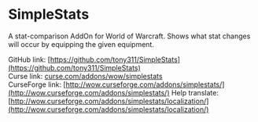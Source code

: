 SimpleStats
===========

A stat-comparison AddOn for World of Warcraft. Shows what stat changes will occur by equipping the given equipment.

GitHub link: [https://github.com/tony311/SimpleStats](https://github.com/tony311/SimpleStats)  
Curse link: [curse.com/addons/wow/simplestats](curse.com/addons/wow/simplestats)  
CurseForge link: [http://wow.curseforge.com/addons/simplestats/](http://wow.curseforge.com/addons/simplestats/)
Help translate: [http://wow.curseforge.com/addons/simplestats/localization/](http://wow.curseforge.com/addons/simplestats/localization/)